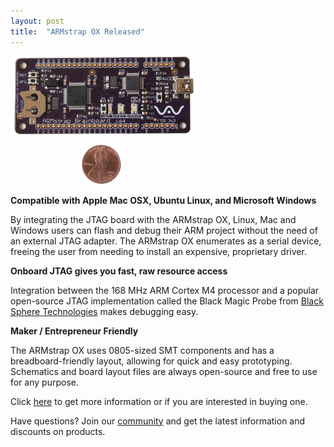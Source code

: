 ```yaml
---
layout: post
title:  "ARMstrap OX Released"
---
```

![ARMstrap OX](/images/posts/2013/05/armstrap-ox-rectangle-penny.png)

**Compatible with Apple Mac OSX, Ubuntu Linux, and Microsoft Windows**

By integrating the JTAG board with the ARMstrap OX, Linux, Mac and Windows users can flash and debug their ARM project without the need of an external JTAG adapter.  The ARMstrap OX enumerates as a serial device, freeing the user from needing to install an expensive, proprietary driver.

**Onboard JTAG gives you fast, raw resource access**

Integration between the 168 MHz ARM Cortex M4 processor and a popular open-source JTAG implementation called the Black Magic Probe from [Black Sphere Technologies][1] makes debugging easy.

**Maker / Entrepreneur Friendly**

The ARMstrap OX uses 0805-sized SMT components and has a breadboard-friendly layout, allowing for quick and easy prototyping.  Schematics and board layout files are always open-source and free to use for any purpose.

Click [here][2] to get more information or if you are interested in buying one.

Have questions?  Join our [community][3] and get the latest information and discounts on products.

[1]: http://www.blacksphere.co.nz/main/blackmagic
[2]: /eagle
[3]: community.armstrap.org
